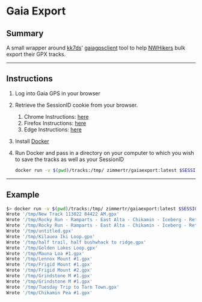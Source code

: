 # Gaia Export

## Summary

A small wrapper around [kk7ds](https://github.com/kk7ds/)' [gaiagpsclient](https://github.com/kk7ds/gaiagpsclient) tool to help [NWHikers](https://www.nwhikers.net/forums/viewtopic.php?p=1272948) bulk export their GPX tracks.

<hr>

## Instructions

1. Log into Gaia GPS in your browser
2. Retrieve the SessionID cookie from your browser.
   1. Chrome Instructions: [here](https://developer.chrome.com/docs/devtools/application/cookies)
   2. Firefox Instructions: [here](https://firefox-source-docs.mozilla.org/devtools-user/storage_inspector/index.html)
   3. Edge Instructions: [here](https://support.microsoft.com/en-us/microsoft-edge/view-cookies-in-microsoft-edge-a7d95376-f2cd-8e4a-25dc-1de753474879)

3. Install [Docker](https://docs.docker.com/engine/install/)

4. Run Docker and pass in a directory on your computer to which you wish to save the tracks as well as your SessionID
   ```bash
   docker run -v $(pwd)/tracks:/tmp/ zimmertr/gaiaexport:latest $SESSION_ID
   ```

<hr>

## Example

```bash
$> docker run -v $(pwd)/tracks:/tmp/ zimmertr/gaiaexport:latest $SESSION_ID
Wrote '/tmp/New Track 113022 84422 AM.gpx'
Wrote '/tmp/Rocky Run - Ramparts - East Alta - Chikamin - Iceberg - Return.gpx'
Wrote '/tmp/Rocky Run - Ramparts - East Alta - Chikamin - Iceberg - Return - copy.gpx'
Wrote '/tmp/untitled.gpx'
Wrote '/tmp/Kilauea Iki Loop.gpx'
Wrote '/tmp/half trail, half bushwhack to ridge.gpx'
Wrote '/tmp/Golden Lakes Loop.gpx'
Wrote '/tmp/Mauna Loa #1.gpx'
Wrote '/tmp/Lennox Mount #1.gpx'
Wrote '/tmp/Frigid Mount #1.gpx'
Wrote '/tmp/Frigid Mount #2.gpx'
Wrote '/tmp/Grindstone M #1.gpx'
Wrote '/tmp/Grindstone M #1.gpx'
Wrote '/tmp/Tuesday Trip to Tarn Town.gpx'
Wrote '/tmp/Chikamin Pea #1.gpx'
```

